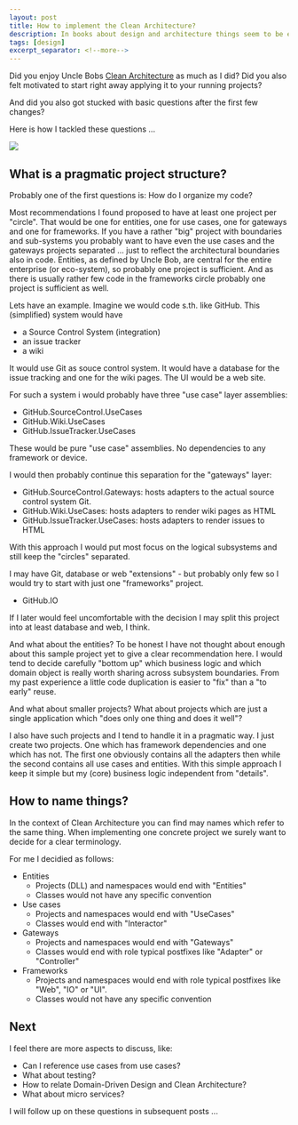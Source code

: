 ```yaml
---
layout: post
title: How to implement the Clean Architecture?
description: In books about design and architecture things seem to be easy. Same with Uncle Bobs recent book Clean Architecture. Applying these ideas to your own projects is often a completely different story.
tags: [design]
excerpt_separator: <!--more-->
---
```


Did you enjoy Uncle Bobs [Clean Architecture](/Clean-Architecture) as much as I did?
Did you also felt motivated to start right away applying it to your running projects?

And did you also got stucked with basic questions after the first few changes?

Here is how I tackled these questions ... 

<!--more-->

![](https://8thlight.com/blog/assets/posts/2012-08-13-the-clean-architecture/CleanArchitecture.jpg)

## What is a pragmatic project structure?

Probably one of the first questions is: How do I organize my code?

Most recommendations I found proposed to have at least one project per "circle". That would be one for entities, one for 
use cases, one for gateways and one for frameworks. If you have a rather "big" project with boundaries and sub-systems
you probably want to have even the use cases and the gateways projects separated ... just to reflect the architectural
boundaries also in code. Entities, as defined by Uncle Bob, are central for the entire enterprise (or eco-system), so
probably one project is sufficient. And as there is usually rather few code in the frameworks circle probably one
project is sufficient as well.

Lets have an example. Imagine we would code s.th. like GitHub. This (simplified) system would have

- a Source Control System (integration)
- an issue tracker 
- a wiki

It would use Git as souce control system. It would have a database for the issue tracking and one for the wiki pages.
The UI would be a web site.

For such a system i would probably have three "use case" layer assemblies:

- GitHub.SourceControl.UseCases
- GitHub.Wiki.UseCases
- GitHub.IssueTracker.UseCases

These would be pure "use case" assemblies. No dependencies to any framework or device.

I would then probably continue this separation for the "gateways" layer:

- GitHub.SourceControl.Gateways: hosts adapters to the actual source control system Git.
- GitHub.Wiki.UseCases: hosts adapters to render wiki pages as HTML
- GitHub.IssueTracker.UseCases: hosts adapters to render issues to HTML

With this approach I would put most focus on the logical subsystems and still keep the "circles" separated.

I may have Git, database or web "extensions" - but probably only few so I would try to start with just one "frameworks" project.

- GitHub.IO

If I later would feel uncomfortable with the decision I may split this project into at least database and web, I think.

And what about the entities? To be honest I have not thought about enough about this sample project yet to 
give a clear recommendation here. I would tend to decide carefully "bottom up" which business logic and which domain object
is really worth sharing across subsystem boundaries.
From my past experience a little code duplication is easier to "fix" than a "to early" reuse.


And what about smaller projects? What about projects which are just a single application which "does only one thing and does it well"?

I also have such projects and I tend to handle it in a pragmatic way. 
I just create two projects. One which has framework dependencies and one which has not. The first one obviously contains all 
the adapters then while the second contains all use cases and entities. With this simple approach I keep it simple but my 
(core) business logic independent from "details".


## How to name things?

In the context of Clean Architecture you can find may names which refer to the same thing. 
When implementing one concrete project we surely want to decide for a clear terminology.

For me I decidied as follows:

- Entities
  - Projects (DLL) and namespaces would end with "Entities"
  - Classes would not have any specific convention
- Use cases
  - Projects and namespaces would end with "UseCases"
  - Classes would end with "Interactor"
- Gateways
  - Projects and namespaces would end with "Gateways"
  - Classes would end with role typical postfixes like "Adapter" or "Controller"
- Frameworks
  - Projects and namespaces would end with role typical postfixes like "Web", "IO" or "UI".
  - Classes would not have any specific convention


## Next

I feel there are more aspects to discuss, like:

- Can I reference use cases from use cases?
- What about testing?
- How to relate Domain-Driven Design and Clean Architecture?
- What about micro services?

I will follow up on these questions in subsequent posts ...

